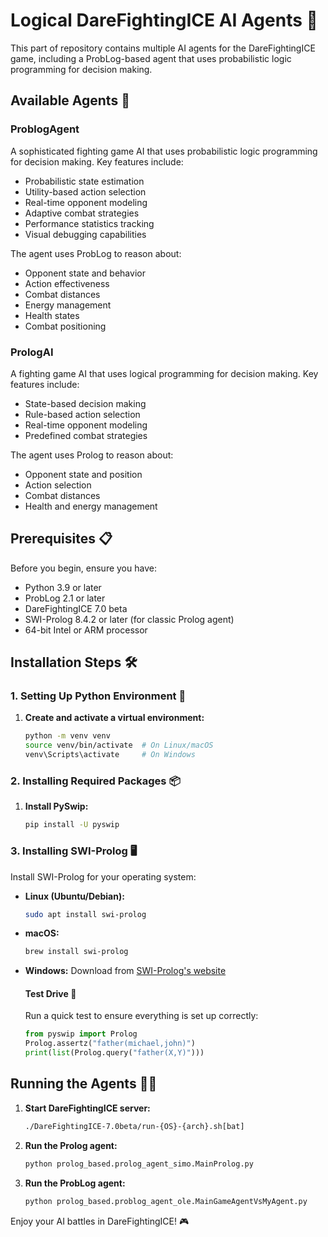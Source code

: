 # Logical DareFightingICE AI Agents 🚀

This  part of repository contains multiple AI agents for the DareFightingICE game, including a ProbLog-based agent that uses probabilistic logic programming for decision making.

## Available Agents 🤖

### ProblogAgent
A sophisticated fighting game AI that uses probabilistic logic programming for decision making. Key features include:

- Probabilistic state estimation
- Utility-based action selection
- Real-time opponent modeling
- Adaptive combat strategies
- Performance statistics tracking
- Visual debugging capabilities

The agent uses ProbLog to reason about:
- Opponent state and behavior
- Action effectiveness
- Combat distances
- Energy management
- Health states
- Combat positioning

### PrologAI
A fighting game AI that uses logical programming for decision making. Key features include:
- State-based decision making
- Rule-based action selection
- Real-time opponent modeling
- Predefined combat strategies

The agent uses Prolog to reason about:
- Opponent state and position
- Action selection
- Combat distances
- Health and energy management

## Prerequisites 📋

Before you begin, ensure you have:

- Python 3.9 or later
- ProbLog 2.1 or later
- DareFightingICE 7.0 beta
- SWI-Prolog 8.4.2 or later (for classic Prolog agent)
- 64-bit Intel or ARM processor


## Installation Steps 🛠️

### 1. Setting Up Python Environment 🐍

1. **Create and activate a virtual environment:**
    ```sh
    python -m venv venv
    source venv/bin/activate  # On Linux/macOS
    venv\Scripts\activate     # On Windows
    ```

### 2. Installing Required Packages 📦

1. **Install PySwip:**
    ```sh
    pip install -U pyswip
    ```

### 3. Installing SWI-Prolog 🖥️

Install SWI-Prolog for your operating system:

- **Linux (Ubuntu/Debian):**
    ```sh
    sudo apt install swi-prolog
    ```

- **macOS:**
    ```sh
    brew install swi-prolog
    ```

- **Windows:**
    Download from [SWI-Prolog's website](https://www.swi-prolog.org/Download.html)

    #### Test Drive 🚗

    Run a quick test to ensure everything is set up correctly:

    ```python
    from pyswip import Prolog
    Prolog.assertz("father(michael,john)")
    print(list(Prolog.query("father(X,Y)")))

## Running the Agents 🏃‍♂️

1. **Start DareFightingICE server:**
    ```sh
    ./DareFightingICE-7.0beta/run-{OS}-{arch}.sh[bat]
    ```

2. **Run the Prolog agent:**
    ```sh
    python prolog_based.prolog_agent_simo.MainProlog.py
    ```

3. **Run the ProbLog agent:**
    ```sh
    python prolog_based.problog_agent_ole.MainGameAgentVsMyAgent.py
    ```

Enjoy your AI battles in DareFightingICE! 🎮
